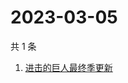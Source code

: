 # 2023-03-05

共 1 条

<!-- BEGIN ZHIHUSEARCH -->
<!-- 最后更新时间 Sun Mar 05 2023 04:12:43 GMT+0800 (China Standard Time) -->
1. [进击的巨人最终季更新](https://www.zhihu.com/search?q=进击的巨人最终季更新)
<!-- END ZHIHUSEARCH -->
